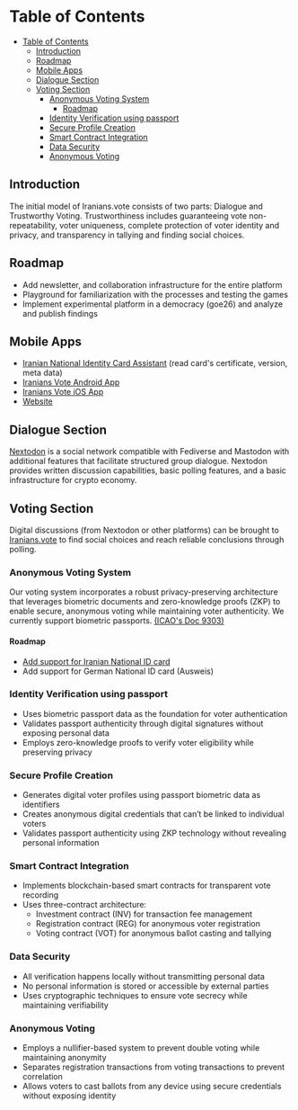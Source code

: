 # Table of Contents
- [Table of Contents](#table-of-contents)
  - [Introduction](#introduction)
  - [Roadmap](#roadmap)
  - [Mobile Apps](#mobile-apps)
  - [Dialogue Section](#dialogue-section)
  - [Voting Section](#voting-section)
    - [Anonymous Voting System](#anonymous-voting-system)
      - [Roadmap](#roadmap-1)
    - [Identity Verification using passport](#identity-verification-using-passport)
    - [Secure Profile Creation](#secure-profile-creation)
    - [Smart Contract Integration](#smart-contract-integration)
    - [Data Security](#data-security)
    - [Anonymous Voting](#anonymous-voting)

## Introduction
The initial model of Iranians.vote consists of two parts: Dialogue and Trustworthy Voting. Trustworthiness includes guaranteeing vote non-repeatability, voter uniqueness, complete protection of voter identity and privacy, and transparency in tallying and finding social choices.

## Roadmap
* Add newsletter, and collaboration infrastructure for the entire platform  
* Playground for familiarization with the processes and testing the games  
* Implement experimental platform in a democracy (goe26) and analyze and publish findings

## Mobile Apps
* [Iranian National Identity Card Assistant](https://github.com/Iranians-Vote-Digital-Democracy/INIDCA) (read card's certificate, version, meta data)
* [Iranians Vote Android App](https://github.com/Iranians-Vote-Digital-Democracy/iranians-vote-android)
* [Iranians Vote iOS App](https://github.com/Iranians-Vote-Digital-Democracy/iranians-vote-ios)
* [Website](https://github.com/Iranians-Vote-Digital-Democracy/iranians.vote)
  
## Dialogue Section
[Nextodon](https://github.com/tcfev/Nextodon) is a social network compatible with Fediverse and Mastodon with additional features that facilitate structured group dialogue. Nextodon provides written discussion capabilities, basic polling features, and a basic infrastructure for crypto economy.

## Voting Section
Digital discussions (from Nextodon or other platforms) can be brought to [Iranians.vote](https://iranians.vote) to find social choices and reach reliable conclusions through polling.


### Anonymous Voting System
Our voting system incorporates a robust privacy-preserving architecture that leverages biometric documents and zero-knowledge proofs (ZKP) to enable secure, anonymous voting while maintaining voter authenticity. We currently support biometric passports. [(ICAO's Doc 9303)](https://www.icao.int/publications/documents/9303_p9_cons_en.pdf)

#### Roadmap
- [Add support for Iranian National ID card](https://github.com/Iranians-Vote-Digital-Democracy/INID/blob/main/README.md)
- Add support for German National ID card (Ausweis)
  
### Identity Verification using passport
- Uses biometric passport data as the foundation for voter authentication
- Validates passport authenticity through digital signatures without exposing personal data
- Employs zero-knowledge proofs to verify voter eligibility while preserving privacy

### Secure Profile Creation
- Generates digital voter profiles using passport biometric data as identifiers
- Creates anonymous digital credentials that can’t be linked to individual voters
- Validates passport authenticity using ZKP technology without revealing personal information

### Smart Contract Integration
- Implements blockchain-based smart contracts for transparent vote recording
- Uses three-contract architecture:
  - Investment contract (INV) for transaction fee management
  - Registration contract (REG) for anonymous voter registration
  - Voting contract (VOT) for anonymous ballot casting and tallying

### Data Security
- All verification happens locally without transmitting personal data
- No personal information is stored or accessible by external parties
- Uses cryptographic techniques to ensure vote secrecy while maintaining verifiability

### Anonymous Voting
- Employs a nullifier-based system to prevent double voting while maintaining anonymity
- Separates registration transactions from voting transactions to prevent correlation
- Allows voters to cast ballots from any device using secure credentials without exposing identity
